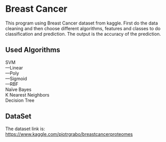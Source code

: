 # Breast Cancer
This program using Breast Cancer dataset from kaggle. First do the data cleaning and then choose different algorithms, features and classes to do classification and prediction. The output is the accuracy of the prediction.  
  
## Used Algorithms
SVM  
      —Linear  
      —Poly  
      —Sigmoid  
      —RBF  
Naïve Bayes  
K Nearest Neighbors  
Decision Tree  
  
## DataSet
The dataset link is:  
https://www.kaggle.com/piotrgrabo/breastcancerproteomes
